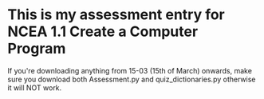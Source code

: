 ﻿# This is my assessment entry for NCEA 1.1 Create a Computer Program

If you're downloading anything from 15-03 (15th of March) onwards, make sure you download both Assessment.py and quiz_dictionaries.py otherwise it will NOT work.

